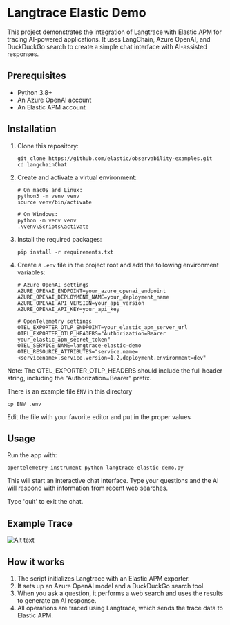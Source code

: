 # Langtrace Elastic Demo

This project demonstrates the integration of Langtrace with Elastic APM for tracing AI-powered applications. It uses LangChain, Azure OpenAI, and DuckDuckGo search to create a simple chat interface with AI-assisted responses.

## Prerequisites

- Python 3.8+
- An Azure OpenAI account
- An Elastic APM account

## Installation

1. Clone this repository:
   ```
   git clone https://github.com/elastic/observability-examples.git
   cd langchainChat
   ```
2. Create and activate a virtual environment:

   ```
   # On macOS and Linux:
   python3 -m venv venv
   source venv/bin/activate

   # On Windows:
   python -m venv venv
   .\venv\Scripts\activate
   ```

3. Install the required packages:

   ```
   pip install -r requirements.txt
   ```

4. Create a `.env` file in the project root and add the following environment variables:

   ```
   # Azure OpenAI settings
   AZURE_OPENAI_ENDPOINT=your_azure_openai_endpoint
   AZURE_OPENAI_DEPLOYMENT_NAME=your_deployment_name
   AZURE_OPENAI_API_VERSION=your_api_version
   AZURE_OPENAI_API_KEY=your_api_key

   # OpenTelemetry settings
   OTEL_EXPORTER_OTLP_ENDPOINT=your_elastic_apm_server_url
   OTEL_EXPORTER_OTLP_HEADERS="Authorization=Bearer your_elastic_apm_secret_token"
   OTEL_SERVICE_NAME=langtrace-elastic-demo
   OTEL_RESOURCE_ATTRIBUTES="service.name=<servicename>,service.version=1.2,deployment.environment=dev"

   ```

Note: The OTEL_EXPORTER_OTLP_HEADERS should include the full header string, including the "Authorization=Bearer" prefix.

There is an example file `ENV` in this directory

```
cp ENV .env
```

Edit the file with your favorite editor and put in the proper values


## Usage

Run the app with:

```
opentelemetry-instrument python langtrace-elastic-demo.py
```

This will start an interactive chat interface. Type your questions and the AI will respond with information from recent web searches.

Type 'quit' to exit the chat.

## Example Trace

![Alt text](/langtrace/img/Xnapper-2024-08-16-12.36.03.png "Langtrace traces")

## How it works

1. The script initializes Langtrace with an Elastic APM exporter.
2. It sets up an Azure OpenAI model and a DuckDuckGo search tool.
3. When you ask a question, it performs a web search and uses the results to generate an AI response.
4. All operations are traced using Langtrace, which sends the trace data to Elastic APM.


